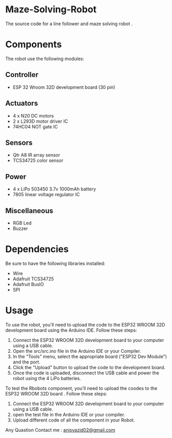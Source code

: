 # Maze-Solving-Robot
The source code for a line follower and maze solving robot .

# Components
The robot use the following modules:

## Controller
- ESP 32 Wroom 32D development board (30 pin)
 
## Actuators
- 4 x N20 DC motors
- 2 x L293D motor driver IC
- 74HC04 NOT gate IC
 
## Sensors
- Qtr A8 IR array sensor
- TCS34725 color sensor
 
## Power
- 4 x LiPo 503450 3.7v 1000mAh battery
- 7805 linear voltage regulator IC
 
## Miscellaneous
- RGB Led 
- Buzzer

# Dependencies
Be sure to have the following libraries installed:
- Wire
- Adafruit TCS34725
- Adafruit BusIO
- SPI

# Usage
To use the robot, you'll need to upload the code to the ESP32 WROOM 32D development board using the Arduino IDE. Follow these steps:

1. Connect the ESP32 WROOM 32D development board to your computer using a USB cable.
2. Open the src/src.ino file in the Arduino IDE or your Compiler.
3. In the "Tools" menu, select the appropriate board ("ESP32 Dev Module") and the port.
4. Click the "Upload" button to upload the code to the development board.
5. Once the code is uploaded, disconnect the USB cable and power the robot using the 4 LiPo batteries.

To test the Rbobots component, you'll need to upload the coodes to the ESP32 WROOM 32D board . Follow these steps:
1. Connect the ESP32 WROOM 32D development board to your computer using a USB cable.
2. open the test file in the Arduino IDE or your compiler.
3. Upload different code of all the component in your Robot.


Any Quastion Contact me : anisyazid02@gmail.com
